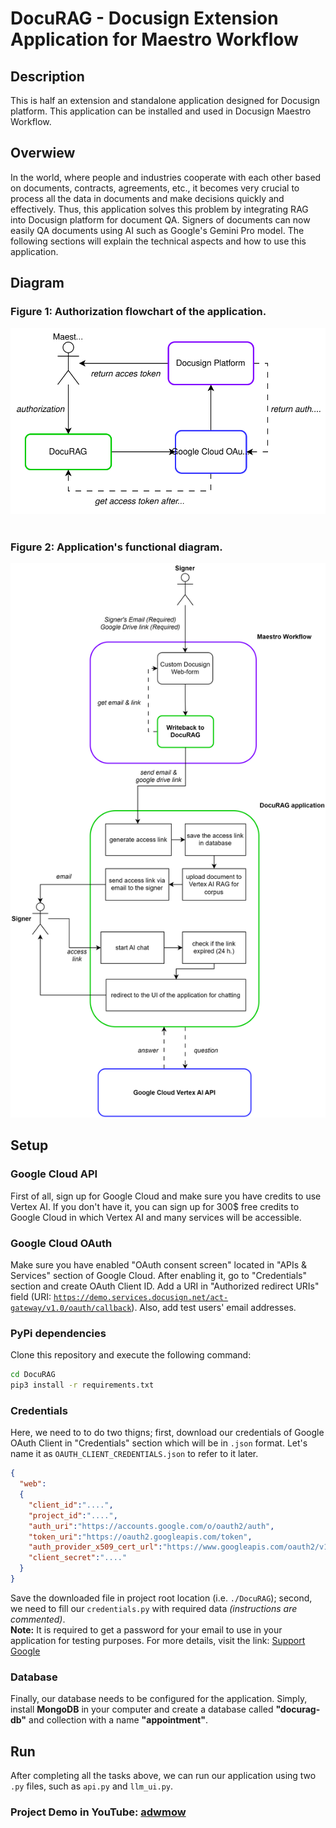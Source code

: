 # DocuRAG - Docusign Extension Application for Maestro Workflow
## Description
This is half an extension and standalone application designed for Docusign platform. This application can be installed and used in Docusign Maestro Workflow.

## Overwiew
In the world, where people and industries cooperate with each other based on documents, contracts, agreements, etc., it becomes very crucial to process all the data in documents and make decisions quickly and effectively. Thus, this application solves this problem by integrating RAG into Docusign platform for document QA.
Signers of documents can now easily QA documents using AI such as Google's Gemini Pro model. The following sections will explain the technical aspects and how to use this application. 

## Diagram
### Figure 1: Authorization flowchart of the application.
<div align=center><img src="https://github.com/Rahman2001/DocuRAG/blob/main/resources/DocuRAG%20oauth%20flowchart.drawio.svg"/></div> </br>

### Figure 2: Application's functional diagram.
<div align=center><img src="https://github.com/Rahman2001/DocuRAG/blob/main/resources/DocuRAG%20flowchart.drawio.svg"/></div>

## Setup
### Google Cloud API 
First of all, sign up for Google Cloud and make sure you have credits to use Vertex AI. If you don't have it, you can sign up for 300$ free credits to Google Cloud in which Vertex AI and many services will be accessible. 
### Google Cloud OAuth
Make sure you have enabled "OAuth consent screen" located in "APIs & Services" section of Google Cloud. After enabling it, go to "Credentials" section and create OAuth Client ID. Add a URI in "Authorized redirect URIs" field (URI: <code>https://demo.services.docusign.net/act-gateway/v1.0/oauth/callback</code>). Also, add test users' email addresses. 
### PyPi dependencies
Clone this repository and execute the following command: 
```bash
cd DocuRAG
pip3 install -r requirements.txt
```
### Credentials
Here, we need to to do two thigns; first, download our credentials of Google OAuth Client in "Credentials" section which will be in <code>.json</code> format. Let's name it as <code>OAUTH_CLIENT_CREDENTIALS.json</code> to refer to it later.
```json
{
  "web":
  {
    "client_id":"....",
    "project_id":"....",
    "auth_uri":"https://accounts.google.com/o/oauth2/auth",
    "token_uri":"https://oauth2.googleapis.com/token",
    "auth_provider_x509_cert_url":"https://www.googleapis.com/oauth2/v1/certs",
    "client_secret":"...."
  }
}
```
Save the downloaded file in project root location (i.e. <code>./DocuRAG</code>); second, we need to fill our <code>credentials.py</code> with required data <i>(instructions are commented)</i>. </br><strong>Note:</strong> It is required to get a password for your email to use in your application for testing purposes. For more details, visit the link: [Support Google](https://support.google.com/mail/answer/185833?hl=en)
### Database
Finally, our database needs to be configured for the application. Simply, install <strong>MongoDB</strong> in your computer and create a database called <strong>"docurag-db"</strong> and collection with a name <strong>"appointment"</strong>. 

## Run 
After completing all the tasks above, we can run our application using two <code>.py</code> files, such as <code>api.py</code> and <code>llm_ui.py</code>.
### Project Demo in YouTube: [adwmow](wadiad)

